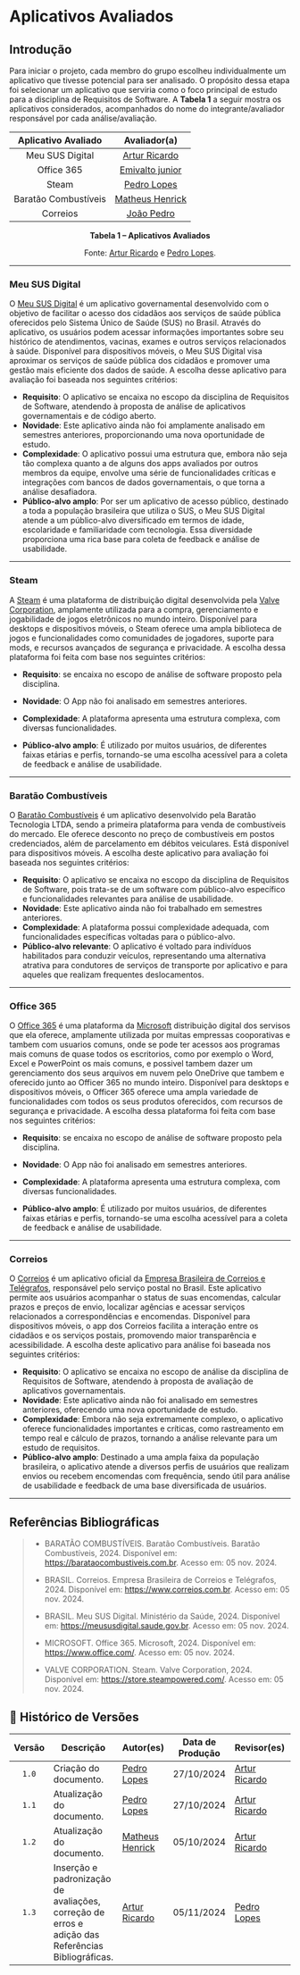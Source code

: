 # Aplicativos Avaliados

## Introdução

Para iniciar o projeto, cada membro do grupo escolheu individualmente um aplicativo que tivesse potencial para ser analisado. O propósito dessa etapa foi selecionar um aplicativo que serviria como o foco principal de estudo para a disciplina de Requisitos de Software. A **Tabela 1** a seguir mostra os aplicativos considerados, acompanhados do nome do integrante/avaliador responsável por cada análise/avaliação.

<div align="center">
  
| Aplicativo Avaliado  | Avaliador(a)                                               |
| :------------------: | :--------------------------------------------------------: |
| Meu SUS Digital      | [Artur Ricardo](https://github.com/algorithmorphic)        |
| Office 365           | [Emivalto junior](https://github.com/EmivaltoJrr)          |
| Steam                | [Pedro Lopes](https://github.com/pLopess)                  |
| Baratão Combustíveis | [Matheus Henrick](https://github.com/MatheusHenrickSantos) |
| Correios             | [João Pedro](https://github.com/JoosPerro)                 |

</div>

<div align="center">
    <p><strong>Tabela 1 – Aplicativos Avaliados</strong></p>
    <p>Fonte: <a href="https://github.com/algorithmorphic">Artur Ricardo</a> e <a href="https://github.com/pLopess">Pedro Lopes</a>.</p>

</div>

---

### Meu SUS Digital

O [Meu SUS Digital](https://meususdigital.saude.gov.br/) é um aplicativo governamental desenvolvido com o objetivo de facilitar o acesso dos cidadãos aos serviços de saúde pública oferecidos pelo Sistema Único de Saúde (SUS) no Brasil. Através do aplicativo, os usuários podem acessar informações importantes sobre seu histórico de atendimentos, vacinas, exames e outros serviços relacionados à saúde. Disponível para dispositivos móveis, o Meu SUS Digital visa aproximar os serviços de saúde pública dos cidadãos e promover uma gestão mais eficiente dos dados de saúde. A escolha desse aplicativo para avaliação foi baseada nos seguintes critérios:

- **Requisito**: O aplicativo se encaixa no escopo da disciplina de Requisitos de Software, atendendo à proposta de análise de aplicativos governamentais e de código aberto.
- **Novidade**: Este aplicativo ainda não foi amplamente analisado em semestres anteriores, proporcionando uma nova oportunidade de estudo.
- **Complexidade**: O aplicativo possui uma estrutura que, embora não seja tão complexa quanto a de alguns dos apps avaliados por outros membros da equipe, envolve uma série de funcionalidades críticas e integrações com bancos de dados governamentais, o que torna a análise desafiadora.
- **Público-alvo amplo**: Por ser um aplicativo de acesso público, destinado a toda a população brasileira que utiliza o SUS, o Meu SUS Digital atende a um público-alvo diversificado em termos de idade, escolaridade e familiaridade com tecnologia. Essa diversidade proporciona uma rica base para coleta de feedback e análise de usabilidade.

---

### Steam

A [Steam](https://store.steampowered.com/) é uma plataforma de distribuição digital desenvolvida pela [Valve Corporation](https://www.valvesoftware.com/), amplamente utilizada para a compra, gerenciamento e jogabilidade de jogos eletrônicos no mundo inteiro. Disponível para desktops e dispositivos móveis, o Steam oferece uma ampla biblioteca de jogos e funcionalidades como comunidades de jogadores, suporte para mods, e recursos avançados de segurança e privacidade. A escolha dessa plataforma foi feita com base nos seguintes critérios:

- **Requisito**: se encaixa no escopo de análise de software proposto pela disciplina.

- **Novidade**: O App não foi analisado em semestres anteriores.

- **Complexidade**: A plataforma apresenta uma estrutura complexa, com diversas funcionalidades.

- **Público-alvo amplo**: É utilizado por muitos usuários, de diferentes faixas etárias e perfis, tornando-se uma escolha acessível para a coleta de feedback e análise de usabilidade.

---

### Baratão Combustíveis

O [Baratão Combustíveis](https://barataocombustiveis.com.br/) é um aplicativo desenvolvido pela Baratão Tecnologia LTDA, sendo a primeira plataforma para venda de combustíveis do mercado. Ele oferece desconto no preço de combustíveis em postos credenciados, além de parcelamento em débitos veiculares. Está disponível para dispositivos móveis. A escolha deste aplicativo para avaliação foi baseada nos seguintes critérios:

- **Requisito**: O aplicativo se encaixa no escopo da disciplina de Requisitos de Software, pois trata-se de um software com público-alvo específico e funcionalidades relevantes para análise de usabilidade.
- **Novidade**: Este aplicativo ainda não foi trabalhado em semestres anteriores.
- **Complexidade**: A plataforma possui complexidade adequada, com funcionalidades específicas voltadas para o público-alvo.
- **Público-alvo relevante**: O aplicativo é voltado para indivíduos habilitados para conduzir veículos, representando uma alternativa atrativa para condutores de serviços de transporte por aplicativo e para aqueles que realizam frequentes deslocamentos.

---

### Office 365

O [Office 365](https://www.office.com/) é uma plataforma da [Microsoft](https://www.microsoft.com/pt-br/) distribuição digital dos servisos que ela oferece, amplamente utilizada por muitas empressas cooporativas e tambem com usuarios comuns, onde se pode ter acessos aos programas mais comuns de quase todos os escritorios, como por exemplo o Word, Excel e PowerPoint os mais comuns, e possivel tambem dazer um gerenciamento dos seus arquivos em nuvem pelo OneDrive que tambem e oferecido junto ao Officer 365 no mundo inteiro. Disponível para desktops e dispositivos móveis, o Officer 365 oferece uma ampla variedade de funcionalidades com todos os seus produtos oferecidos, com recursos de segurança e privacidade. A escolha dessa plataforma foi feita com base nos seguintes critérios:

- **Requisito**: se encaixa no escopo de análise de software proposto pela disciplina.

- **Novidade**: O App não foi analisado em semestres anteriores.

- **Complexidade**: A plataforma apresenta uma estrutura complexa, com diversas funcionalidades.

- **Público-alvo amplo**: É utilizado por muitos usuários, de diferentes faixas etárias e perfis, tornando-se uma escolha acessível para a coleta de feedback e análise de usabilidade.

---

### Correios

O [Correios](https://www.correios.com.br/app-dos-correios) é um aplicativo oficial da [Empresa Brasileira de Correios e Telégrafos](https://www.correios.com.br/), responsável pelo serviço postal no Brasil. Este aplicativo permite aos usuários acompanhar o status de suas encomendas, calcular prazos e preços de envio, localizar agências e acessar serviços relacionados a correspondências e encomendas. Disponível para dispositivos móveis, o app dos Correios facilita a interação entre os cidadãos e os serviços postais, promovendo maior transparência e acessibilidade. A escolha deste aplicativo para análise foi baseada nos seguintes critérios:

- **Requisito**: O aplicativo se encaixa no escopo de análise da disciplina de Requisitos de Software, atendendo à proposta de avaliação de aplicativos governamentais.
- **Novidade**: Este aplicativo ainda não foi analisado em semestres anteriores, oferecendo uma nova oportunidade de estudo.
- **Complexidade**: Embora não seja extremamente complexo, o aplicativo oferece funcionalidades importantes e críticas, como rastreamento em tempo real e cálculo de prazos, tornando a análise relevante para um estudo de requisitos.
- **Público-alvo amplo**: Destinado a uma ampla faixa da população brasileira, o aplicativo atende a diversos perfis de usuários que realizam envios ou recebem encomendas com frequência, sendo útil para análise de usabilidade e feedback de uma base diversificada de usuários.

---

## Referências Bibliográficas

> - BARATÃO COMBUSTÍVEIS. Baratão Combustíveis. Baratão Combustíveis, 2024. Disponível em: https://barataocombustiveis.com.br. Acesso em: 05 nov. 2024.
>
> - BRASIL. Correios. Empresa Brasileira de Correios e Telégrafos, 2024. Disponível em: https://www.correios.com.br. Acesso em: 05 nov. 2024.
>
> - BRASIL. Meu SUS Digital. Ministério da Saúde, 2024. Disponível em: https://meususdigital.saude.gov.br. Acesso em: 05 nov. 2024.
>
> - MICROSOFT. Office 365. Microsoft, 2024. Disponível em: https://www.office.com/. Acesso em: 05 nov. 2024.
>
> - VALVE CORPORATION. Steam. Valve Corporation, 2024. Disponível em: https://store.steampowered.com/. Acesso em: 05 nov. 2024.


## 📑 Histórico de Versões

| Versão | Descrição | Autor(es) | Data de Produção | Revisor(es) | Data de Revisão | 
| :----: | --------- | --------- | :--------------: | ----------- | :-------------: |
| `1.0`  | Criação do documento. | [Pedro Lopes](https://github.com/pLopess) | 27/10/2024 | [Artur Ricardo](https://github.com/algorithmorphic) | 05/11/2024 |
| `1.1`  | Atualização do documento. | [Pedro Lopes](https://github.com/pLopess) | 27/10/2024 | [Artur Ricardo](https://github.com/algorithmorphic) | 05/11/2024 |
| `1.2`  | Atualização do documento. | [Matheus Henrick](https://github.com/MatheusHenrickSantos) | 05/10/2024 | [Artur Ricardo](https://github.com/algorithmorphic) | 05/11/2024 |
| `1.3`  | Inserção e padronização de avaliações, correção de erros e adição das Referências Bibliográficas. | [Artur Ricardo](https://github.com/algorithmorphic) | 05/11/2024 | [Pedro Lopes](https://github.com/pLopess) | 05/11/2024 |


